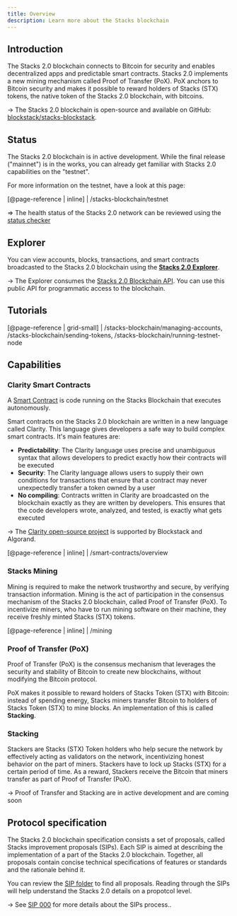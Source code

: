 ```yaml
---
title: Overview
description: Learn more about the Stacks blockchain
---
```


## Introduction

The Stacks 2.0 blockchain connects to Bitcoin for security and enables decentralized apps and predictable smart contracts. Stacks 2.0 implements a new mining mechanism called Proof of Transfer (PoX). PoX anchors to Bitcoin security and makes it possible to reward holders of Stacks (STX) tokens, the native token of the Stacks 2.0 blockchain, with bitcoins.

-> The Stacks 2.0 blockchain is open-source and available on GitHub: [blockstack/stacks-blockstack](https://github.com/blockstack/stacks-blockchain).

## Status

The Stacks 2.0 blockchain is in active development. While the final release ("mainnet") is in the works, you can already get familiar with Stacks 2.0 capabilities on the "testnet".

For more information on the testnet, have a look at this page:

[@page-reference | inline]
| /stacks-blockchain/testnet

=> The health status of the Stacks 2.0 network can be reviewed using the [status checker](/stacks-blockchain/network#health-check)

## Explorer

You can view accounts, blocks, transactions, and smart contracts broadcasted to the Stacks 2.0 blockchain using the [**Stacks 2.0 Explorer**](https://testnet-explorer.blockstack.org/).

-> The Explorer consumes the [Stacks 2.0 Blockchain API](https://blockstack.github.io/stacks-blockchain-api/). You can use this public API for programmatic access to the blockchain.

## Tutorials

[@page-reference | grid-small]
| /stacks-blockchain/managing-accounts, /stacks-blockchain/sending-tokens, /stacks-blockchain/running-testnet-node

## Capabilities

### Clarity Smart Contracts

A [Smart Contract](https://academy.binance.com/glossary/smart-contract) is code running on the Stacks Blockchain that executes autonomously.

Smart contracts on the Stacks 2.0 blockchain are written in a new language called Clarity. This language gives developers a safe way to build complex smart contracts. It's main features are:

- **Predictability**: The Clarity language uses precise and unambiguous syntax that allows developers to predict exactly how their contracts will be executed
- **Security**: The Clarity language allows users to supply their own conditions for transactions that ensure that a contract may never unexpectedly transfer a token owned by a user
- **No compiling**: Contracts written in Clarity are broadcasted on the blockchain exactly as they are written by developers. This ensures that the code developers wrote, analyzed, and tested, is exactly what gets executed

-> The [Clarity open-source project](https://clarity-lang.org/) is supported by Blockstack and Algorand.

[@page-reference | inline]
| /smart-contracts/overview

### Stacks Mining

Mining is required to make the network trustworthy and secure, by verifying transaction information. Mining is the act of participation in the consensus mechanism of the Stacks 2.0 blockchain, called Proof of Transfer (PoX). To incentivize miners, who have to run mining software on their machine, they receive freshly minted Stacks (STX) tokens.

[@page-reference | inline]
| /mining

### Proof of Transfer (PoX)

Proof of Transfer (PoX) is the consensus mechanism that leverages the security and stability of Bitcoin to create new blockchains, without modifying the Bitcoin protocol.

PoX makes it possible to reward holders of Stacks Token (STX) with Bitcoin: instead of spending energy, Stacks miners transfer Bitcoin to holders of Stacks Token (STX) to mine blocks. An implementation of this is called **Stacking**.

### Stacking

Stackers are Stacks (STX) Token holders who help secure the network by effectively acting as validators on the network, incentivizing honest behavior on the part of miners. Stackers have to lock up Stacks (STX) for a certain period of time. As a reward, Stackers receive the Bitcoin that miners transfer as part of Proof of Transfer (PoX).

-> Proof of Transfer and Stacking are in active development and are coming soon

## Protocol specification

The Stacks 2.0 blockchain specification consists a set of proposals, called Stacks improvement proposals (SIPs). Each SIP is aimed at describing the implementation of a part of the Stacks 2.0 blockchain. Together, all proposals contain concise technical specifications of features or standards and the rationale
behind it.

You can review the [SIP folder](https://github.com/blockstack/stacks-blockchain/blob/master/sip/) to find all proposals. Reading through the SIPs will help understand the Stacks 2.0 details on a propotcol level.

-> See [SIP 000](https://github.com/blockstack/stacks-blockchain/blob/master/sip/sip-000-stacks-improvement-proposal-process.md) for more details about the SIPs process..
